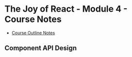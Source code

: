 # The Joy of React - Module 4 - Course Notes

- [Course Outline Notes](course-notes.md)

## Component API Design
